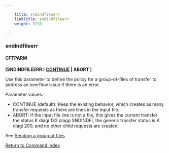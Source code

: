 ```yaml
---

    title: sndindfileerr
    linkTitle: sndindfileerr
    weight: 3210

---
```

<span id="sndindfileerr"></span>

### sndindfileerr

#### CFTPARM

**\[SNDINDFILEERR= <u>CONTINUE</u> | ABORT \]**

Use this parameter to define the policy for a group-of-files of transfer to address an overflow issue if there is an error.

Parameter values:

- CONTINUE (default): Keep the existing behavior, which creates as many transfer requests as there are lines in the input file.
- ABORT: If the input file line is not a file, this gives the current transfer the status K diagi 132 diagp SNDINDFI, the generic transfer status is K diagi 200, and no other child requests are created.

See <a href="../../../../concepts/using_the_send_command/send_group_of_files_cl" class="MCXref xref">Sending
a group of files</a>

[Return to Command index](../../)
